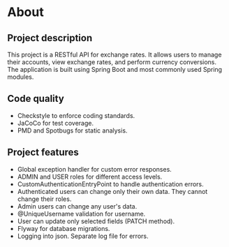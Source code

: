 # About

## Project description

This project is a RESTful API for exchange rates. It allows users to manage their accounts, view exchange rates, and
perform currency conversions. The application is built using Spring Boot and most commonly used Spring modules.

## Code quality

- Checkstyle to enforce coding standards.
- JaCoCo for test coverage.
- PMD and Spotbugs for static analysis.

## Project features

- Global exception handler for custom error responses.
- ADMIN and USER roles for different access levels.
- CustomAuthenticationEntryPoint to handle authentication errors.
- Authenticated users can change only their own data. They cannot change their roles.
- Admin users can change any user's data.
- @UniqueUsername validation for username.
- User can update only selected fields (PATCH method).
- Flyway for database migrations.
- Logging into json. Separate log file for errors.